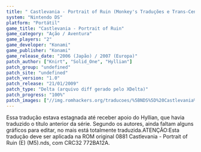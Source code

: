 ```yaml
---
title: " Castlevania - Portrait of Ruin (Monkey's Traduções e Trans-Center)"
system: "Nintendo DS"
platform: "Portátil"
game_title: "Castlevania - Portrait of Ruin"
game_category: "Ação / Aventura"
game_players: "2"
game_developer: "Konami"
game_publisher: "Konami"
game_release_date: "2006 (Japão) / 2007 (Europa)"
patch_author: ["Knirt", "Solid_One", "Hyllian"]
patch_group: "undefined"
patch_site: "undefined"
patch_version: "1.0"
patch_release: "21/01/2009"
patch_type: "Delta (arquivo diff gerado pelo XDelta)"
patch_progress: "100%"
patch_images: ["//img.romhackers.org/traducoes/%5BNDS%5D%20Castlevania%20-%20Portrait%20of%20Ruin%20-%20Monkey's%20Tradu%C3%A7%C3%B5es%20e%20Trans-Center%20-%201.png","//img.romhackers.org/traducoes/%5BNDS%5D%20Castlevania%20-%20Portrait%20of%20Ruin%20-%20Monkey's%20Tradu%C3%A7%C3%B5es%20e%20Trans-Center%20-%202.png","//img.romhackers.org/traducoes/%5BNDS%5D%20Castlevania%20-%20Portrait%20of%20Ruin%20-%20Monkey's%20Tradu%C3%A7%C3%B5es%20e%20Trans-Center%20-%203.png"]
---
```

Essa tradução estava estagnada até receber apoio do Hyllian, que havia traduzido o título anterior da série. Segundo os autores, ainda faltam alguns gráficos para editar, no mais está totalmente traduzida.ATENÇÃO:Esta tradução deve ser aplicada na ROM original 0881 Castlevania - Portrait of Ruin (E) (M5).nds, com CRC32 772BA12A.